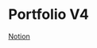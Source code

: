 # Portfolio V4
[Notion](https://isemilia.notion.site/Portfolio-V4-c6756963456347d3a90b04ff0ac3d2f0?pvs=4)
